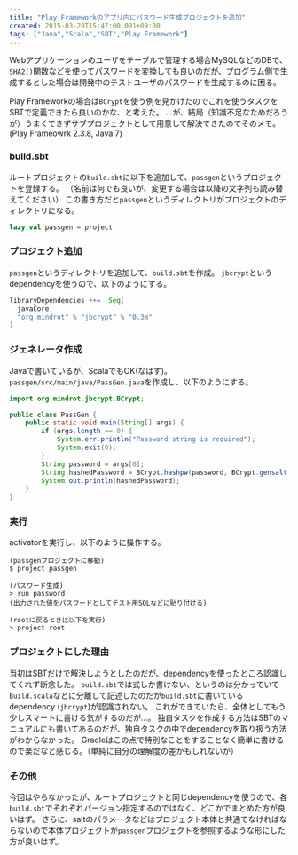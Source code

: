 ```yaml
---
title: "Play Frameworkのアプリ内にパスワード生成プロジェクトを追加"
created: 2015-03-28T15:47:00.001+09:00
tags: ["Java","Scala","SBT","Play Framework"]
---
```

Webアプリケーションのユーザをテーブルで管理する場合MySQLなどのDBで、`SHA2()`関数などを使ってパスワードを変換しても良いのだが、プログラム側で生成するとした場合は開発中のテストユーザのパスワードを生成するのに困る。

Play Frameworkの場合は`BCrypt`を使う例を見かけたのでこれを使うタスクをSBTで定義できたら良いのかな、と考えた。
…が、結局（知識不足なためだろうが）うまくできずサブプロジェクトとして用意して解決できたのでそのメモ。
(Play Frameowrk 2.3.8, Java 7)

<!--more-->

### build.sbt

ルートプロジェクトの`build.sbt`に以下を追加して、`passgen`というプロジェクトを登録する。
（名前は何でも良いが、変更する場合は以降の文字列も読み替えてください）
この書き方だと`passgen`というディレクトリがプロジェクトのディレクトリになる。

```scala
lazy val passgen = project
```
 
### プロジェクト追加

`passgen`というディレクトリを追加して、`build.sbt`を作成。
`jbcrypt`というdependencyを使うので、以下のようにする。

```scala
libraryDependencies ++=  Seq(
  javaCore,
  "org.mindrot" % "jbcrypt" % "0.3m"
)
```

### ジェネレータ作成

Javaで書いているが、ScalaでもOK(なはず)。
`passgen/src/main/java/PassGen.java`を作成し、以下のようにする。

```java
import org.mindrot.jbcrypt.BCrypt;

public class PassGen {
    public static void main(String[] args) {
        if (args.length == 0) {
            System.err.println("Password string is required");
            System.exit(0);
        }
        String password = args[0];
        String hashedPassword = BCrypt.hashpw(password, BCrypt.gensalt(8));
        System.out.println(hashedPassword);
    }
}
```

### 実行

activatorを実行し、以下のように操作する。

```
(passgenプロジェクトに移動)
$ project passgen

(パスワード生成)
> run password
(出力された値をパスワードとしてテスト用SQLなどに貼り付ける)

(rootに戻るときは以下を実行)
> project root
```

### プロジェクトにした理由

当初はSBTだけで解決しようとしたのだが、dependencyを使ったところ認識してくれず断念した。
`build.sbt`では式しか書けない、というのは分かっていて`Build.scala`などに分離して記述したのだが`build.sbt`に書いているdependency (`jbcrypt`)が認識されない。
これができていたら、全体としてもう少しスマートに書ける気がするのだが…。
独自タスクを作成する方法はSBTのマニュアルにも書いてあるのだが、独自タスクの中でdependencyを取り扱う方法がわからなかった。
Gradleはこの点で特別なことをすることなく簡単に書けるので楽だなと感じる。（単純に自分の理解度の差かもしれないが）

### その他

今回はやらなかったが、ルートプロジェクトと同じdependencyを使うので、各`build.sbt`でそれぞれバージョン指定するのではなく、どこかでまとめた方が良いはず。
さらに、saltのパラメータなどはプロジェクト本体と共通でなければならないので本体プロジェクトが`passgen`プロジェクトを参照するような形にした方が良いはず。
